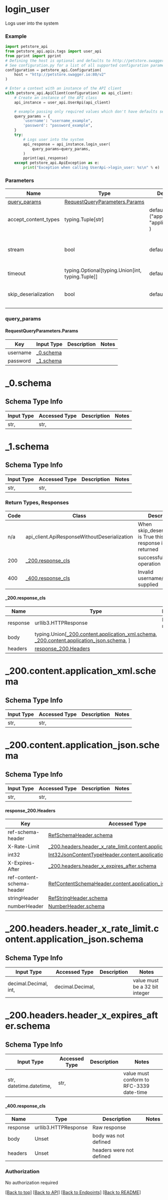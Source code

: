<a name="top"></a>
# **login_user**
<a name="login_user"></a>

Logs user into the system

### Example

```python
import petstore_api
from petstore_api.apis.tags import user_api
from pprint import pprint
# Defining the host is optional and defaults to http://petstore.swagger.io:80/v2
# See configuration.py for a list of all supported configuration parameters.
configuration = petstore_api.Configuration(
    host = "http://petstore.swagger.io:80/v2"
)

# Enter a context with an instance of the API client
with petstore_api.ApiClient(configuration) as api_client:
    # Create an instance of the API class
    api_instance = user_api.UserApi(api_client)

    # example passing only required values which don't have defaults set
    query_params = {
        'username': "username_example",
        'password': "password_example",
    }
    try:
        # Logs user into the system
        api_response = api_instance.login_user(
            query_params=query_params,
        )
        pprint(api_response)
    except petstore_api.ApiException as e:
        print("Exception when calling UserApi->login_user: %s\n" % e)
```
### Parameters

Name | Type | Description  | Notes
------------- | ------------- | ------------- | -------------
[query_params](#requestqueryparameters) | [RequestQueryParameters.Params](#RequestQueryParametersParams) | |
accept_content_types | typing.Tuple[str] | default is ("application/xml", "application/json", ) | Tells the server the content type(s) that are accepted by the client
stream | bool | default is False | if True then the response.content will be streamed and loaded from a file like object. When downloading a file, set this to True to force the code to deserialize the content to a FileSchema file
timeout | typing.Optional[typing.Union[int, typing.Tuple]] | default is None | the timeout used by the rest client
skip_deserialization | bool | default is False | when True, headers and body will be unset and an instance of api_client.ApiResponseWithoutDeserialization will be returned

### <a id="requestqueryparameters" >query_params</a>
#### <a id="RequestQueryParametersParams" >RequestQueryParameters.Params</a>

Key | Input Type | Description  | Notes
------------- | ------------- | ------------- | -------------
username | [_0.schema](#parameter_0schema) | | 
password | [_1.schema](#parameter_1schema) | | 


# <a id="parameter_0schema" >_0.schema</a>

## Schema Type Info
Input Type | Accessed Type | Description | Notes
------------ | ------------- | ------------- | -------------
str,  | str,  |  |

# <a id="parameter_1schema" >_1.schema</a>

## Schema Type Info
Input Type | Accessed Type | Description | Notes
------------ | ------------- | ------------- | -------------
str,  | str,  |  |

### Return Types, Responses

Code | Class | Description
------------- | ------------- | -------------
n/a | api_client.ApiResponseWithoutDeserialization | When skip_deserialization is True this response is returned
200 | [_200.response_cls](#response_200response_cls) | successful operation
400 | [_400.response_cls](#response_400response_cls) | Invalid username/password supplied

#### <a id="response_200response_cls" >_200.response_cls</a>
Name | Type | Description  | Notes
------------- | ------------- | ------------- | -------------
response | urllib3.HTTPResponse | Raw response |
body | typing.Union[[_200.content.application_xml.schema](#response_200contentapplication_xmlschema), [_200.content.application_json.schema](#response_200contentapplication_jsonschema), ] |  |
headers | [response_200.Headers](#response_200Headers) |  |

# <a id="response_200contentapplication_xmlschema" >_200.content.application_xml.schema</a>

## Schema Type Info
Input Type | Accessed Type | Description | Notes
------------ | ------------- | ------------- | -------------
str,  | str,  |  |

# <a id="response_200contentapplication_jsonschema" >_200.content.application_json.schema</a>

## Schema Type Info
Input Type | Accessed Type | Description | Notes
------------ | ------------- | ------------- | -------------
str,  | str,  |  |
#### <a id="response_200Headers" >response_200.Headers</a>

Key | Accessed Type | Description  | Notes
------------- | ------------- | ------------- | -------------
ref-schema-header | [RefSchemaHeader.schema](../../../components/headers/header_ref_schema_header.md#header_ref_schema_headerschema) | | 
X-Rate-Limit | [_200.headers.header_x_rate_limit.content.application_json.schema](#response_200headersheader_x_rate_limitcontentapplication_jsonschema) | | 
int32 | [Int32JsonContentTypeHeader.content.application_json.schema](../../../components/headers/header_int32_json_content_type_header.md#header_int32_json_content_type_headercontentapplication_jsonschema) | | 
X-Expires-After | [_200.headers.header_x_expires_after.schema](#response_200headersheader_x_expires_afterschema) | | optional
ref-content-schema-header | [RefContentSchemaHeader.content.application_json.schema](../../../components/headers/header_ref_content_schema_header.md#header_ref_content_schema_headercontentapplication_jsonschema) | | 
stringHeader | [RefStringHeader.schema](../../../components/headers/header_ref_string_header.md#header_ref_string_headerschema) | | 
numberHeader | [NumberHeader.schema](../../../components/headers/header_number_header.md#header_number_headerschema) | | optional

# <a id="response_200headersheader_x_rate_limitcontentapplication_jsonschema" >_200.headers.header_x_rate_limit.content.application_json.schema</a>

## Schema Type Info
Input Type | Accessed Type | Description | Notes
------------ | ------------- | ------------- | -------------
decimal.Decimal, int,  | decimal.Decimal,  |  | value must be a 32 bit integer

# <a id="response_200headersheader_x_expires_afterschema" >_200.headers.header_x_expires_after.schema</a>

## Schema Type Info
Input Type | Accessed Type | Description | Notes
------------ | ------------- | ------------- | -------------
str, datetime.datetime,  | str,  |  | value must conform to RFC-3339 date-time

#### <a id="response_400response_cls" >_400.response_cls</a>
Name | Type | Description  | Notes
------------- | ------------- | ------------- | -------------
response | urllib3.HTTPResponse | Raw response |
body | Unset | body was not defined |
headers | Unset | headers were not defined |

### Authorization

No authorization required

[[Back to top]](#top) [[Back to API]](../UserApi.md) [[Back to Endpoints]](../../../../README.md#Endpoints) [[Back to README]](../../../../README.md)
